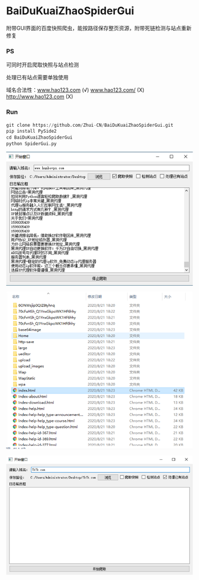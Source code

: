

# BaiDuKuaiZhaoSpiderGui
附带GUI界面的百度快照爬虫，能按路径保存整页资源，附带死链检测与站点重新修复

### PS

可同时开启爬取快照与站点检测

处理已有站点需要单独使用

域名合法性：www.hao123.com (√)   www.hao123.com/ (X)   http://www.hao123.com (X)

### Run

```python
git clone https://github.com/Zhui-CN/BaiDuKuaiZhaoSpiderGui.git
pip install PySide2
cd BaiDuKuaiZhaoSpiderGui
python SpiderGui.py
```

![image](https://github.com/Zhui-CN/BaiDuKuaiZhaoSpiderGui/raw/master/mdimg/img1.png)

![image](https://github.com/Zhui-CN/BaiDuKuaiZhaoSpiderGui/raw/master/mdimg/img2.png)

![image](https://github.com/Zhui-CN/BaiDuKuaiZhaoSpiderGui/raw/master/mdimg/img3.png)